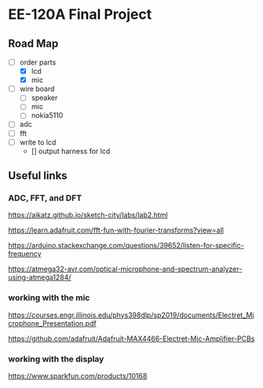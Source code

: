 # EE-120A Final Project

## Road Map
- [ ] order parts
  - [x] lcd
  - [x] mic
- [ ] wire board
  - [ ] speaker
  - [ ] mic 
  - [ ] nokia5110
- [ ] adc
- [ ] fft
- [ ] write to lcd
  - [] output harness for lcd

## Useful links

### ADC, FFT, and DFT
https://aikatz.github.io/sketch-city/labs/lab2.html

https://learn.adafruit.com/fft-fun-with-fourier-transforms?view=all

https://arduino.stackexchange.com/questions/39652/listen-for-specific-frequency

https://atmega32-avr.com/optical-microphone-and-spectrum-analyzer-using-atmega1284/

### working with the mic

https://courses.engr.illinois.edu/phys398dlp/sp2019/documents/Electret_Microphone_Presentation.pdf

https://github.com/adafruit/Adafruit-MAX4466-Electret-Mic-Amplifier-PCBs

### working with the display

https://www.sparkfun.com/products/10168
